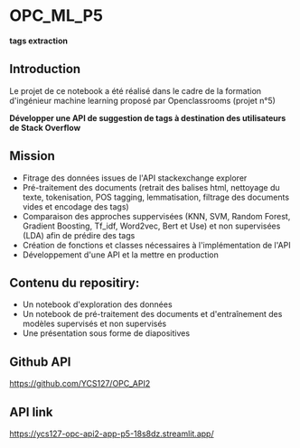# OPC_ML_P5
**tags extraction**  

## Introduction  
Le projet de ce notebook a été réalisé dans le cadre de la formation d'ingénieur machine learning proposé par Openclassrooms (projet n°5)  

**Développer une API de suggestion de tags à destination des utilisateurs de Stack Overflow**   

## Mission
* Fitrage des données issues de l'API stackexchange explorer
* Pré-traitement des documents (retrait des balises html, nettoyage du texte, tokenisation, POS tagging, lemmatisation, filtrage des documents vides et encodage des tags)
* Comparaison des approches suppervisées (KNN, SVM, Random Forest, Gradient Boosting, Tf_idf, Word2vec, Bert et Use) et non supervisées (LDA) afin de prédire des tags
* Création de fonctions et classes nécessaires à l'implémentation de l'API
* Développement d'une API et la mettre en production   

## Contenu du repositiry:
* Un notebook d'exploration des données
* Un notebook de pré-traitement des documents et d'entraînement des modèles supervisés et non supervisés
* Une présentation sous forme de diapositives

## Github API
https://github.com/YCS127/OPC_API2

## API link
https://ycs127-opc-api2-app-p5-18s8dz.streamlit.app/




